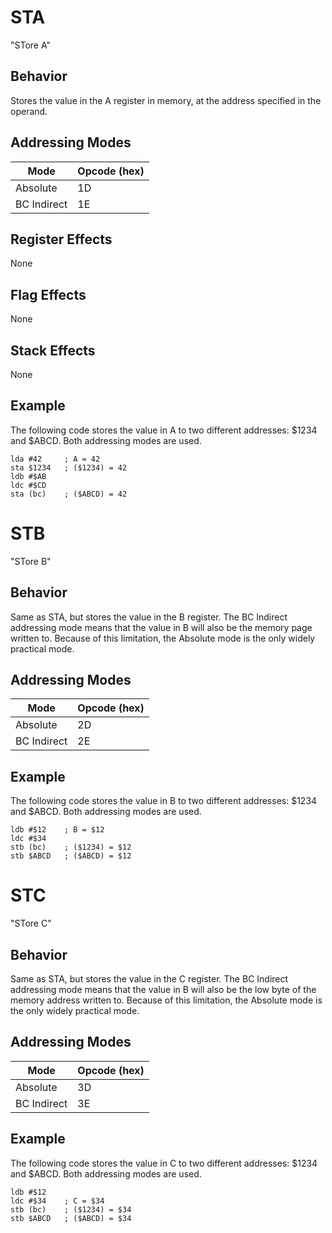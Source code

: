 # STA
"STore A"

## Behavior
Stores the value in the A register in memory, at the address specified in the operand.

## Addressing Modes
| Mode        | Opcode (hex) |
|-------------|--------------|
| Absolute    | 1D           |
| BC Indirect | 1E           |

## Register Effects
None

## Flag Effects
None

## Stack Effects
None

## Example
The following code stores the value in A to two different addresses: $1234 and $ABCD. Both addressing modes are used.

```
lda #42     ; A = 42
sta $1234   ; ($1234) = 42
ldb #$AB
ldc #$CD
sta (bc)    ; ($ABCD) = 42
```

# STB
"STore B"

## Behavior
Same as STA, but stores the value in the B register. The BC Indirect addressing mode means that the value in B will also be the memory page written to. Because of this limitation, the Absolute mode is the only widely practical mode.

## Addressing Modes
| Mode        | Opcode (hex) |
|-------------|--------------|
| Absolute    | 2D           |
| BC Indirect | 2E           |

## Example
The following code stores the value in B to two different addresses: $1234 and $ABCD. Both addressing modes are used.

```
ldb #$12    ; B = $12
ldc #$34
stb (bc)    ; ($1234) = $12
stb $ABCD   ; ($ABCD) = $12
```

# STC
"STore C"

## Behavior
Same as STA, but stores the value in the C register. The BC Indirect addressing mode means that the value in B will also be the low byte of the memory address written to. Because of this limitation, the Absolute mode is the only widely practical mode.

## Addressing Modes
| Mode        | Opcode (hex) |
|-------------|--------------|
| Absolute    | 3D           |
| BC Indirect | 3E           |

## Example
The following code stores the value in C to two different addresses: $1234 and $ABCD. Both addressing modes are used.

```
ldb #$12    
ldc #$34    ; C = $34
stb (bc)    ; ($1234) = $34
stb $ABCD   ; ($ABCD) = $34
```
